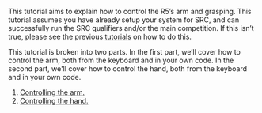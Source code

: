 This tutorial aims to explain how to control the R5’s arm and grasping.  This tutorial assumes you have already setup your system for SRC, and can successfully run the SRC qualifiers and/or the main competition.  If this isn’t true, please see the previous [tutorials](https://bitbucket.org/osrf/srcsim/wiki/tutorials) on how to do this.

This tutorial is broken into two parts.  In the first part, we’ll cover how to control the arm, both from the keyboard and in your own code.  In the second part, we'll cover how to control the hand, both from the keyboard and in your own code.

1.  [Controlling the arm.](https://bitbucket.org/osrf/srcsim/wiki/controlling_the_arm)
2.  [Controlling the hand.](https://bitbucket.org/osrf/srcsim/wiki/controlling_the_hand)